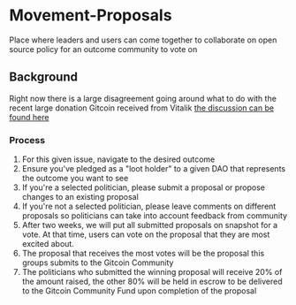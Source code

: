 # Movement-Proposals
Place where leaders and users can come together to collaborate on open source policy for an outcome community to vote on

## Background 
Right now there is a large disagreement going around what to do with the recent large donation Gitcoin received from Vitalik [the discussion can be found here](https://gov.gitcoin.co/t/discussion-what-should-the-gitcoin-community-multisig-do-with-the-donated-akita/67)

### Process
1. For this given issue, navigate to the desired outcome
2. Ensure you've pledged as a "loot holder" to a given DAO that represents the outcome you want to see
3. If you're a selected politician, please submit a proposal or propose changes to an existing proposal
4. If you're not a selected politician, please leave comments on different proposals so politicians can take into account feedback from community
5. After two weeks, we will put all submitted proposals on snapshot for a vote.  At that time, users can vote on the proposal that they are most excited about.
6. The proposal that receives the most votes will be the proposal this groups submits to the Gitcoin Community
7. The politicians who submitted the winning proposal will receive 20% of the amount raised, the other 80% will be held in escrow to be delivered to the Gitcoin Community Fund upon completion of the proposal
